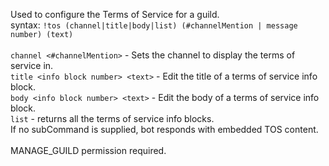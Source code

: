 Used to configure the Terms of Service for a guild.<br />
syntax: `!tos (channel|title|body|list) (#channelMention | message number) (text)`<br />
<br />
`channel <#channelMention>` - Sets the channel to display the terms of service in.<br />
`title <info block number> <text>` - Edit the title of a terms of service info block.<br />
`body <info block number> <text>` - Edit the body of a terms of service info block.<br />
`list` - returns all the terms of service info blocks.<br />
If no subCommand is supplied, bot responds with embedded TOS content.<br />
<br />
MANAGE_GUILD permission required.